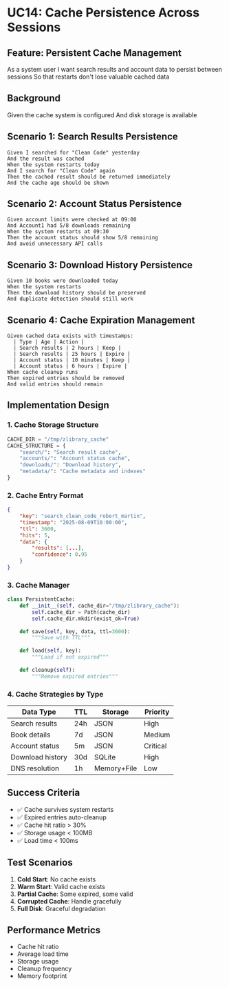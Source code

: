 # UC14: Cache Persistence Across Sessions

## Feature: Persistent Cache Management
As a system user
I want search results and account data to persist between sessions
So that restarts don't lose valuable cached data

## Background
Given the cache system is configured
And disk storage is available

## Scenario 1: Search Results Persistence
```gherkin
Given I searched for "Clean Code" yesterday
And the result was cached
When the system restarts today
And I search for "Clean Code" again
Then the cached result should be returned immediately
And the cache age should be shown
```

## Scenario 2: Account Status Persistence
```gherkin
Given account limits were checked at 09:00
And Account1 had 5/8 downloads remaining
When the system restarts at 09:30
Then the account status should show 5/8 remaining
And avoid unnecessary API calls
```

## Scenario 3: Download History Persistence
```gherkin
Given 10 books were downloaded today
When the system restarts
Then the download history should be preserved
And duplicate detection should still work
```

## Scenario 4: Cache Expiration Management
```gherkin
Given cached data exists with timestamps:
  | Type | Age | Action |
  | Search results | 2 hours | Keep |
  | Search results | 25 hours | Expire |
  | Account status | 10 minutes | Keep |
  | Account status | 6 hours | Expire |
When cache cleanup runs
Then expired entries should be removed
And valid entries should remain
```

## Implementation Design

### 1. Cache Storage Structure
```python
CACHE_DIR = "/tmp/zlibrary_cache"
CACHE_STRUCTURE = {
    "search/": "Search result cache",
    "accounts/": "Account status cache",
    "downloads/": "Download history",
    "metadata/": "Cache metadata and indexes"
}
```

### 2. Cache Entry Format
```json
{
    "key": "search_clean_code_robert_martin",
    "timestamp": "2025-08-09T10:00:00",
    "ttl": 3600,
    "hits": 5,
    "data": {
        "results": [...],
        "confidence": 0.95
    }
}
```

### 3. Cache Manager
```python
class PersistentCache:
    def __init__(self, cache_dir="/tmp/zlibrary_cache"):
        self.cache_dir = Path(cache_dir)
        self.cache_dir.mkdir(exist_ok=True)
        
    def save(self, key, data, ttl=3600):
        """Save with TTL"""
        
    def load(self, key):
        """Load if not expired"""
        
    def cleanup(self):
        """Remove expired entries"""
```

### 4. Cache Strategies by Type
| Data Type | TTL | Storage | Priority |
|-----------|-----|---------|----------|
| Search results | 24h | JSON | High |
| Book details | 7d | JSON | Medium |
| Account status | 5m | JSON | Critical |
| Download history | 30d | SQLite | High |
| DNS resolution | 1h | Memory+File | Low |

## Success Criteria
- ✅ Cache survives system restarts
- ✅ Expired entries auto-cleanup
- ✅ Cache hit ratio > 30%
- ✅ Storage usage < 100MB
- ✅ Load time < 100ms

## Test Scenarios
1. **Cold Start**: No cache exists
2. **Warm Start**: Valid cache exists
3. **Partial Cache**: Some expired, some valid
4. **Corrupted Cache**: Handle gracefully
5. **Full Disk**: Graceful degradation

## Performance Metrics
- Cache hit ratio
- Average load time
- Storage usage
- Cleanup frequency
- Memory footprint